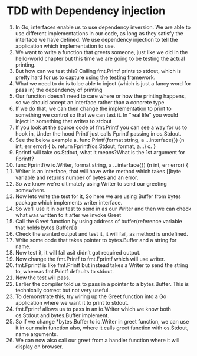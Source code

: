 # TDD with Dependency injection
1. In Go, interfaces enable us to use dependency inversion. We are able to use different implementations in our code, as long as they satisfy the interface we have defined. We use dependency injection to tell the application which implementation to use.
1.	We want to write a function that greets someone, just like we did in the hello-world chapter but this time we are going to be testing the actual printing.
1.	But how can we test this? Calling fmt.Printf prints to stdout, which is pretty hard for us to capture using the testing framework.
1.	What we need to do is to be able to inject (which is just a fancy word for pass in) the dependency of printing
1.	Our function doesn't need to care where or how the printing happens, so we should accept an interface rather than a concrete type
1.	If we do that, we can then change the implementation to print to something we control so that we can test it. In "real life" you would inject in something that writes to stdout
1.	If you look at the source code of fmt.Printf you can see a way for us to hook in, Under the hood Printf just calls Fprintf passing in os.Stdout.
1.	See the below example
a.	func Printf(format string, a ...interface{}) (n int, err error) {
b.	return Fprintf(os.Stdout, format, a...)
c.	}
1.	Fprintf will take os.Stdout, what it means?What is the 1st argument for Fprintf?
1.	func Fprintf(w io.Writer, format string, a ...interface{}) (n int, err error) {
1.	Writer is an interface, that will have write method which takes []byte variable and returns number of bytes and an error.
1.	So we know  we're ultimately using Writer to send our greeting somewhere.
1.	Now lets write the test for it, So here we are using Buffer from bytes package which implements writer interface.
1.	So we'll use it in our test to send in as our Writer and then we can check what was written to it after we invoke Greet
1.	Call the Greet function by using address of buffer(reference variable that holds bytes.Buffer{})
1.	Check the wanted output and test it, it will fail, as method is undefined.
1.	Write some code that takes pointer to bytes.Buffer and a string for name.
1.	Now test it, it will fail asit didn’t got required output.
1.	Now change the fmt.Printf to fmt.Fprintf which will use writer.
1.	fmt.Fprintf is like fmt.Printf but instead takes a Writer to send the string to, whereas fmt.Printf defaults to stdout.
1.	Now the test will pass.
1.	Earlier the compiler told us to pass in a pointer to a bytes.Buffer. This is technically correct but not very useful.
1.	To demonstrate this, try wiring up the Greet function into a Go application where we want it to print to stdout.
1.	fmt.Fprintf allows us to pass in an io.Writer which we know both os.Stdout and bytes.Buffer implement.
1.	So if we change *bytes.Buffer to io.Writer in greet function, we can use it in our main function also, where it calls greet function with os.Stdout, name arguments.
1.	We can now also call our greet from a handler function where it will display on browser.



